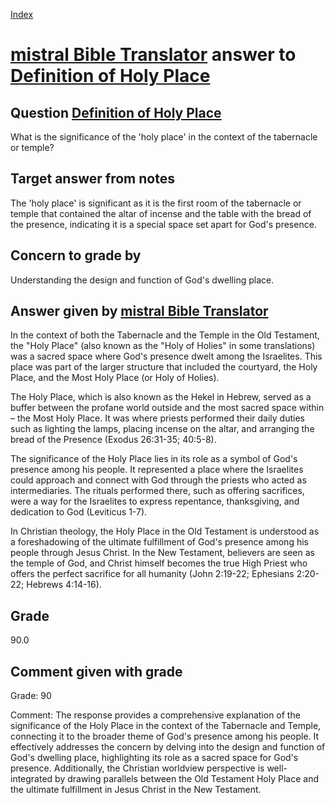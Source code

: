 
[Index](../../index.md)
# [mistral Bible Translator](../../answering_models/mistral_Bible_Translator.md) answer to [Definition of Holy Place](../../questions/Definition_of_Holy_Place.md)

## Question [Definition of Holy Place](../../questions/Definition_of_Holy_Place.md)
What is the significance of the 'holy place' in the context of the tabernacle or temple?

## Target answer from notes
The 'holy place' is significant as it is the first room of the tabernacle or temple that contained the altar of incense and the table with the bread of the presence, indicating it is a special space set apart for God's presence.

## Concern to grade by
Understanding the design and function of God's dwelling place.

## Answer given by [mistral Bible Translator](../../answering_models/mistral_Bible_Translator.md)
 In the context of both the Tabernacle and the Temple in the Old Testament, the "Holy Place" (also known as the "Holy of Holies" in some translations) was a sacred space where God's presence dwelt among the Israelites. This place was part of the larger structure that included the courtyard, the Holy Place, and the Most Holy Place (or Holy of Holies).

The Holy Place, which is also known as the Hekel in Hebrew, served as a buffer between the profane world outside and the most sacred space within – the Most Holy Place. It was where priests performed their daily duties such as lighting the lamps, placing incense on the altar, and arranging the bread of the Presence (Exodus 26:31-35; 40:5-8).

The significance of the Holy Place lies in its role as a symbol of God's presence among his people. It represented a place where the Israelites could approach and connect with God through the priests who acted as intermediaries. The rituals performed there, such as offering sacrifices, were a way for the Israelites to express repentance, thanksgiving, and dedication to God (Leviticus 1-7).

In Christian theology, the Holy Place in the Old Testament is understood as a foreshadowing of the ultimate fulfillment of God's presence among his people through Jesus Christ. In the New Testament, believers are seen as the temple of God, and Christ himself becomes the true High Priest who offers the perfect sacrifice for all humanity (John 2:19-22; Ephesians 2:20-22; Hebrews 4:14-16).

## Grade
90.0

## Comment given with grade
Grade: 90

Comment: The response provides a comprehensive explanation of the significance of the Holy Place in the context of the Tabernacle and Temple, connecting it to the broader theme of God's presence among his people. It effectively addresses the concern by delving into the design and function of God's dwelling place, highlighting its role as a sacred space for God's presence. Additionally, the Christian worldview perspective is well-integrated by drawing parallels between the Old Testament Holy Place and the ultimate fulfillment in Jesus Christ in the New Testament.
